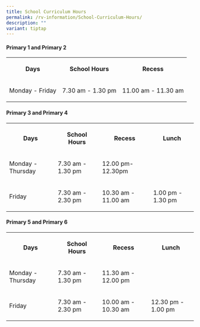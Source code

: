 ```yaml
---
title: School Curriculum Hours
permalink: /rv-information/School-Curriculum-Hours/
description: ""
variant: tiptap
---
```

<h4><strong>Primary 1 and Primary 2</strong></h4><table><tbody><tr><th rowspan="1" colspan="1"><p>Days</p></th><th rowspan="1" colspan="1"><p>School Hours</p></th><th rowspan="1" colspan="1"><p>Recess</p></th></tr><tr><td rowspan="1" colspan="1"><p>Monday - Friday</p></td><td rowspan="1" colspan="1"><p>7.30 am - 1.30 pm</p></td><td rowspan="1" colspan="1"><p>11.00 am - 11.30 am</p></td></tr></tbody></table><h4><strong>Primary 3 and Primary 4</strong></h4><p></p><table><tbody><tr><th rowspan="1" colspan="1"><p>Days</p></th><th rowspan="1" colspan="1"><p>School Hours</p></th><th rowspan="1" colspan="1"><p>Recess</p></th><th rowspan="1" colspan="1"><p>Lunch</p></th></tr><tr><td rowspan="1" colspan="1"><p>Monday - Thursday</p></td><td rowspan="1" colspan="1"><p>7.30 am - 1.30 pm</p></td><td rowspan="1" colspan="1"><p>12.00 pm- 12.30pm</p></td><td rowspan="1" colspan="1"><p></p></td></tr><tr><td rowspan="1" colspan="1"><p>Friday</p></td><td rowspan="1" colspan="1"><p>7.30 am - 2.30 pm</p></td><td rowspan="1" colspan="1"><p>10.30 am - 11.00 am</p></td><td rowspan="1" colspan="1"><p>1.00 pm - 1.30 pm</p></td></tr></tbody></table><h4><strong>Primary 5 and Primary 6</strong></h4><table><tbody><tr><th rowspan="1" colspan="1"><p>Days</p></th><th rowspan="1" colspan="1"><p>School Hours</p></th><th rowspan="1" colspan="1"><p>Recess</p></th><th rowspan="1" colspan="1"><p>Lunch</p></th></tr><tr><td rowspan="1" colspan="1"><p>Monday - Thursday</p></td><td rowspan="1" colspan="1"><p>7.30 am - 1.30 pm</p></td><td rowspan="1" colspan="1"><p>11.30 am - 12.00 pm</p></td><td rowspan="1" colspan="1"><p></p></td></tr><tr><td rowspan="1" colspan="1"><p>Friday</p></td><td rowspan="1" colspan="1"><p>7.30 am - 2.30 pm</p></td><td rowspan="1" colspan="1"><p>10.00 am - 10.30 am</p></td><td rowspan="1" colspan="1"><p>12.30 pm - 1.00 pm</p></td></tr></tbody></table><p></p><p></p>